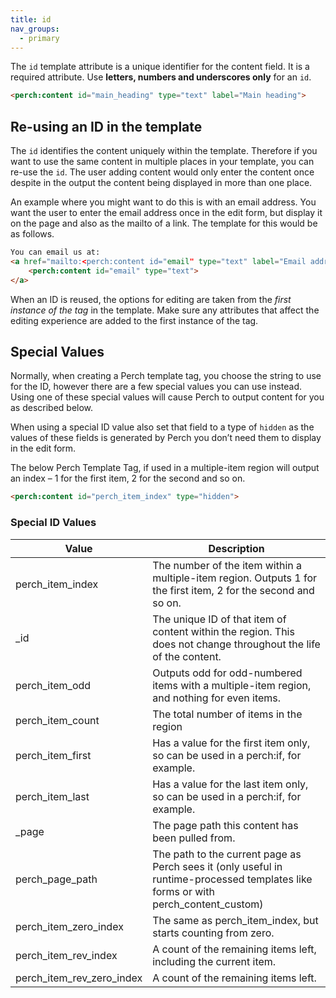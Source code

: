```yaml
---
title: id
nav_groups:
  - primary
---
```


The `id` template attribute is a unique identifier for the content field. It is a required attribute. Use **letters, numbers and underscores only** for an `id`.

```html
<perch:content id="main_heading" type="text" label="Main heading">
```

## Re-using an ID in the template

The `id` identifies the content uniquely within the template. Therefore if you want to use the same content in multiple places in your template, you can re-use the `id`. The user adding content would only enter the content once despite in the output the content being displayed in more than one place.

An example where you might want to do this is with an email address. You want the user to enter the email address once in the edit form, but display it on the page and also as the mailto of a link. The template for this would be as follows.

```html
You can email us at:
<a href="mailto:<perch:content id="email" type="text" label="Email address">">
    <perch:content id="email" type="text">
</a>
```

When an ID is reused, the options for editing are taken from the _first instance of the tag_ in the template. Make sure any attributes that affect the editing experience are added to the first instance of the tag.

## Special Values

Normally, when creating a Perch template tag, you choose the string to use for the ID, however there are a few special values you can use instead. Using one of these special values will cause Perch to output content for you as described below.

When using a special ID value also set that field to a type of `hidden`
as the values of these fields is generated by Perch you don’t need them to display in the edit form.

The below Perch Template Tag, if used in a multiple-item region will output an index – 1 for the first item, 2 for the second and so on.

```html
<perch:content id="perch_item_index" type="hidden">
```

### Special ID Values

|Value|Description|
|-|-|
|perch_item_index|The number of the item within a multiple-item region. Outputs 1 for the first item, 2 for the second and so on.|
|_id|The unique ID of that item of content within the region. This does not change throughout the life of the content.|
|perch_item_odd|Outputs odd for odd-numbered items with a multiple-item region, and nothing for even items.|
|perch_item_count|The total number of items in the region|
|perch_item_first|Has a value for the first item only, so can be used in a perch:if, for example.|
|perch_item_last|Has a value for the last item only, so can be used in a perch:if, for example.|
|_page|The page path this content has been pulled from.|
|perch_page_path|The path to the current page as Perch sees it (only useful in runtime-processed templates like forms or with perch_content_custom)|
|perch_item_zero_index|The same as perch_item_index, but starts counting from zero.|
|perch_item_rev_index|A count of the remaining items left, including the current item.|
|perch_item_rev_zero_index|A count of the remaining items left.|
